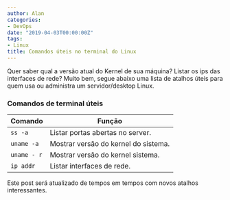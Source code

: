 ```yaml
---
author: Alan
categories:
- DevOps
date: "2019-04-03T00:00:00Z"
tags:
- Linux
title: Comandos úteis no terminal do Linux
---
```


Quer saber qual a versão atual do Kernel de sua máquina? Listar os ips das interfaces de rede? Muito bem, segue abaixo uma lista de atalhos úteis para quem usa ou administra um servidor/desktop Linux.

### Comandos de terminal úteis

| Comando               | Função                                                 |
|-----------------------|--------------------------------------------------------|
| `ss -a`               | Listar portas abertas no server.                       |
| `uname -a`            | Mostrar versão do kernel do sistema.                   |
| `uname - r`           | Mostrar versão do kernel sistema.                      |
| `ip addr`             | Listar interfaces de rede.                             |

Este post será atualizado de tempos em tempos com novos atalhos interessantes.
